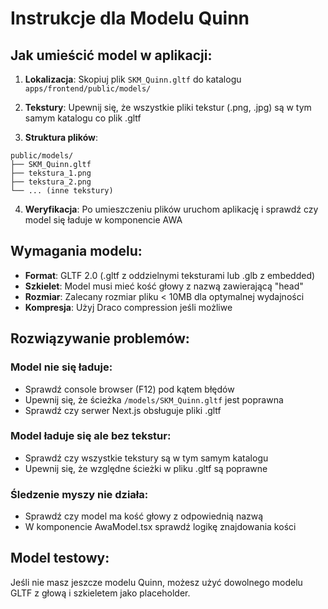# Instrukcje dla Modelu Quinn

## Jak umieścić model w aplikacji:

1. **Lokalizacja**: Skopiuj plik `SKM_Quinn.gltf` do katalogu `apps/frontend/public/models/`

2. **Tekstury**: Upewnij się, że wszystkie pliki tekstur (.png, .jpg) są w tym samym katalogu co plik .gltf

3. **Struktura plików**:
```
public/models/
├── SKM_Quinn.gltf
├── tekstura_1.png
├── tekstura_2.png
└── ... (inne tekstury)
```

4. **Weryfikacja**: Po umieszczeniu plików uruchom aplikację i sprawdź czy model się ładuje w komponencie AWA

## Wymagania modelu:

- **Format**: GLTF 2.0 (.gltf z oddzielnymi teksturami lub .glb z embedded)
- **Szkielet**: Model musi mieć kość głowy z nazwą zawierającą "head"
- **Rozmiar**: Zalecany rozmiar pliku < 10MB dla optymalnej wydajności
- **Kompresja**: Użyj Draco compression jeśli możliwe

## Rozwiązywanie problemów:

### Model nie się ładuje:
- Sprawdź console browser (F12) pod kątem błędów
- Upewnij się, że ścieżka `/models/SKM_Quinn.gltf` jest poprawna
- Sprawdź czy serwer Next.js obsługuje pliki .gltf

### Model ładuje się ale bez tekstur:
- Sprawdź czy wszystkie tekstury są w tym samym katalogu
- Upewnij się, że względne ścieżki w pliku .gltf są poprawne

### Śledzenie myszy nie działa:
- Sprawdź czy model ma kość głowy z odpowiednią nazwą
- W komponencie AwaModel.tsx sprawdź logikę znajdowania kości

## Model testowy:

Jeśli nie masz jeszcze modelu Quinn, możesz użyć dowolnego modelu GLTF z głową i szkieletem jako placeholder.
